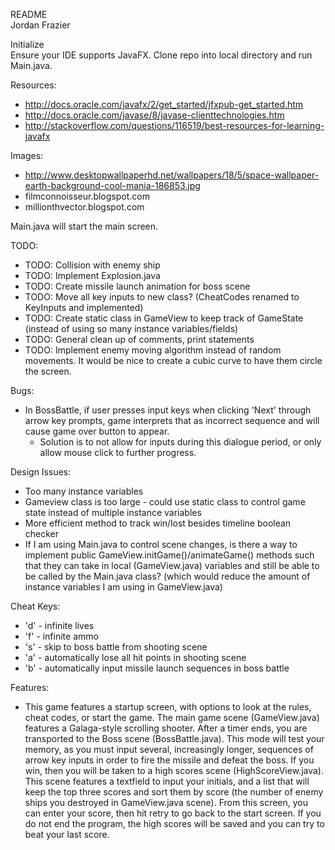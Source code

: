 README <br>
Jordan Frazier 

Initialize <br> 
Ensure your IDE supports JavaFX. Clone repo into local directory and run Main.java. 

Resources:
- http://docs.oracle.com/javafx/2/get_started/jfxpub-get_started.htm
- http://docs.oracle.com/javase/8/javase-clienttechnologies.htm
- http://stackoverflow.com/questions/116519/best-resources-for-learning-javafx

Images:
- http://www.desktopwallpaperhd.net/wallpapers/18/5/space-wallpaper-earth-background-cool-mania-186853.jpg
- filmconnoisseur.blogspot.com
- millionthvector.blogspot.com

Main.java will start the main screen.

TODO: 
- TODO: Collision with enemy ship
- TODO: Implement Explosion.java
- TODO: Create missile launch animation for boss scene
- TODO: Move all key inputs to new class? (CheatCodes renamed to KeyInputs and implemented)
- TODO: Create static class in GameView to keep track of GameState (instead of using so many instance variables/fields)
- TODO: General clean up of comments, print statements
- TODO: Implement enemy moving algorithm instead of random movements. It would be nice to create a cubic curve to have them circle the screen. 

Bugs:
- In BossBattle, if user presses input keys when clicking 'Next' through arrow key prompts, game interprets that as 
incorrect sequence and will cause game over button to appear.
  - Solution is to not allow for inputs during this dialogue period, or only allow mouse
    click to further progress. 

Design Issues: 
- Too many instance variables
- Gameview class is too large - could use static class to control game state instead of multiple instance variables
- More efficient method to track win/lost besides timeline boolean checker
- If I am using Main.java to control scene changes, is there a way to implement public GameView.initGame()/animateGame() 
methods such that they can take in local (GameView.java) variables and still be able to be called by the Main.java class? 
(which would reduce the amount of instance variables I am using in GameView.java)

Cheat Keys:
- 'd' - infinite lives 
- 'f' - infinite ammo
- 's' - skip to boss battle from shooting scene
- 'a' - automatically lose all hit points in shooting scene
- 'b' - automatically input missile launch sequences in boss battle

Features:
- This game features a startup screen, with options to look at the rules, cheat codes, or start the game.
The main game scene (GameView.java) features a Galaga-style scrolling shooter. After a timer ends,
you are transported to the Boss scene (BossBattle.java). This mode will test your memory, as
you must input several, increasingly longer, sequences of arrow key inputs in order to fire the 
missile and defeat the boss. If you win, then you will be taken to a high scores scene (HighScoreView.java).
This scene features a textfield to input your initials, and a list that will keep the top three scores
and sort them by score (the number of enemy ships you destroyed in GameView.java scene). From this screen,
you can enter your score, then hit retry to go back to the start screen. If you do not end the program,
the high scores will be saved and you can try to beat your last score. 
